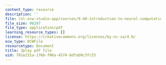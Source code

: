 ```yaml
---
content_type: resource
description: ''
file: /ol-ocw-studio-app/courses/9-40-introduction-to-neural-computation-spring-2018/781e231a176b706a45746dfab0c3fc53_88tKZLGOr3M.pdf
file_size: 96297
file_type: application/pdf
learning_resource_types: []
license: https://creativecommons.org/licenses/by-nc-sa/4.0/
ocw_type: OCWFile
resourcetype: Document
title: 3play pdf file
uid: 781e231a-176b-706a-4574-6dfab0c3fc53
---
```

